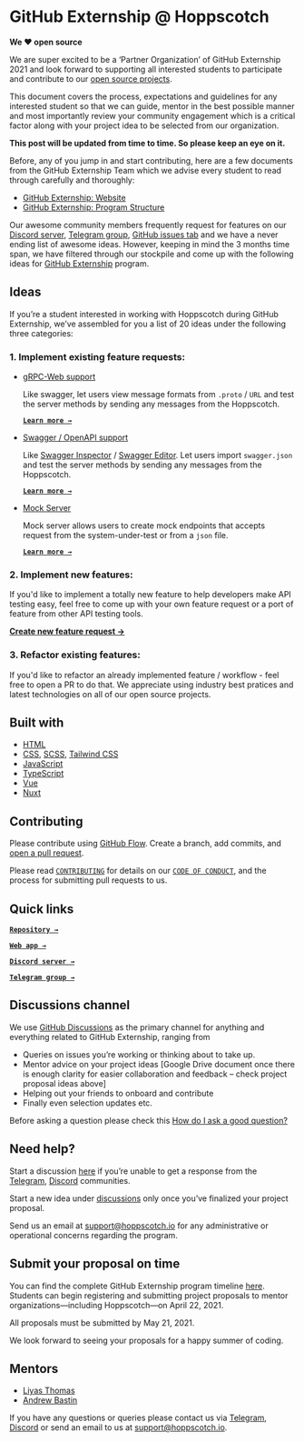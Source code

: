 # **GitHub Externship @ Hoppscotch**

**We ❤️ open source**

We are super excited to be a ‘Partner Organization’ of GitHub Externship 2021 and look forward to supporting all interested students to participate and contribute to our [open source projects](https://github.com/hoppscotch).

This document covers the process, expectations and guidelines for any interested student so that we can guide, mentor in the best possible manner and most importantly review your community engagement which is a critical factor along with your project idea to be selected from our organization.

**This post will be updated from time to time. So please keep an eye on it.**

Before, any of you jump in and start contributing, here are a few documents from the GitHub Externship Team which we advise every student to read through carefully and thoroughly:

- [GitHub Externship: Website](https://github-externships.github.io/externship/index.html)
- [GitHub Externship: Program Structure](https://github-externships.github.io/externship/structure.html)

Our awesome community members frequently request for features on our [Discord server](https://discord.gg/GAMWxmR), [Telegram group](https://t.me/hoppscotch_externship), [GitHub issues tab](https://github.com/hoppscotch/hoppscotch/issues?q=is%3Aissue+is%3Aopen+sort%3Aupdated-desc) and we have a never ending list of awesome ideas. However, keeping in mind the 3 months time span, we have filtered through our stockpile and come up with the following ideas for [GitHub Externship](https://github-externships.github.io/externship/index.html) program.

## **Ideas**

If you’re a student interested in working with Hoppscotch during GitHub Externship, we’ve assembled for you a list of 20 ideas under the following three categories:

### **1. Implement existing feature requests:**

- [gRPC-Web support](https://github.com/hoppscotch/hoppscotch/issues/402)

  Like swagger, let users view message formats from `.proto` / `URL` and test the server methods by sending any messages from the Hoppscotch.

  [**`Learn more →`**](https://github.com/hoppscotch/hoppscotch/issues/402)

- [Swagger / OpenAPI support](https://github.com/hoppscotch/hoppscotch/issues/470)

  Like [Swagger Inspector](https://inspector.swagger.io/builder) / [Swagger Editor](https://editor.swagger.io). Let users import `swagger.json` and test the server methods by sending any messages from the Hoppscotch.

  [**`Learn more →`**](https://github.com/hoppscotch/hoppscotch/issues/470)

- [Mock Server](https://github.com/hoppscotch/hoppscotch/issues/1598)

  Mock server allows users to create mock endpoints that accepts request from the system-under-test or from a `json` file.

  [**`Learn more →`**](https://github.com/hoppscotch/hoppscotch/issues/1598)

### **2. Implement new features:**

If you'd like to implement a totally new feature to help developers make API testing easy, feel free to come up with your own feature request or a port of feature from other API testing tools.

[**Create new feature request →**](https://github.com/hoppscotch/hoppscotch/issues/new?assignees=&labels=&template=feature_request.md&title=Feature%20[GitHub%20Externship]:)

### **3. Refactor existing features:**

If you'd like to refactor an already implemented feature / workflow - feel free to open a PR to do that. We appreciate using industry best pratices and latest technologies on all of our open source projects.

## **Built with**

- [HTML](https://developer.mozilla.org/en-US/docs/Web/HTML)
- [CSS](https://developer.mozilla.org/en-US/docs/Web/CSS), [SCSS](https://sass-lang.com), [Tailwind CSS](https://tailwindcss.com)
- [JavaScript](https://developer.mozilla.org/en-US/docs/Web/JavaScript)
- [TypeScript](https://www.typescriptlang.org)
- [Vue](https://vuejs.org)
- [Nuxt](https://nuxtjs.org)

## **Contributing**

Please contribute using [GitHub Flow](https://guides.github.com/introduction/flow). Create a branch, add commits, and [open a pull request](https://github.com/hoppscotch/hoppscotch/compare).

Please read [`CONTRIBUTING`](CONTRIBUTING.md) for details on our [`CODE OF CONDUCT`](CODE_OF_CONDUCT.md), and the process for submitting pull requests to us.

## **Quick links**

[**`Repository →`**](https://github.com/hoppscotch/hoppscotch)

[**`Web app →`**](https://hoppscotch.io)

[**`Discord server →`**](https://discord.gg/GAMWxmR)

[**`Telegram group →`**](https://t.me/hoppscotch_externship)

## **Discussions channel**

We use [GitHub Discussions](https://github.com/hoppscotch/hoppscotch/discussions) as the primary channel for anything and everything related to GitHub Externship, ranging from

- Queries on issues you’re working or thinking about to take up.
- Mentor advice on your project ideas [Google Drive document once there is enough clarity for easier collaboration and feedback – check project proposal ideas above]
- Helping out your friends to onboard and contribute
- Finally even selection updates etc.

Before asking a question please check this [How do I ask a good question?](https://stackoverflow.com/help/how-to-ask)

## **Need help?**

Start a discussion [here](https://github.com/hoppscotch/hoppscotch/discussions) if you’re unable to get a response from the [Telegram](https://t.me/hoppscotch_externship), [Discord](https://discord.gg/GAMWxmR) communities.

Start a new idea under [discussions](https://github.com/hoppscotch/hoppscotch/discussions) only once you’ve finalized your project proposal.

Send us an email at support@hoppscotch.io for any administrative or operational concerns regarding the program.

## **Submit your proposal on time**

You can find the complete GitHub Externship program timeline [here](https://github-externships.github.io/externship/structure.html). Students can begin registering and submitting project proposals to mentor organizations—including Hoppscotch—on April 22, 2021.

All proposals must be submitted by May 21, 2021.

We look forward to seeing your proposals for a happy summer of coding.

## **Mentors**

- [Liyas Thomas](https://github.com/liyasthomas)
- [Andrew Bastin](https://github.com/andrewbastin)

If you have any questions or queries please contact us via [Telegram](https://t.me/hoppscotch_externship), [Discord](https://discord.gg/GAMWxmR) or send an email to us at support@hoppscotch.io.
